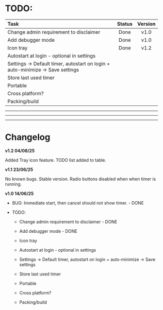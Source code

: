 # TODO:

| Task                                                                           | Status | Version |
| :----------------------------------------------------------------------------- | :----: | :-----: |
| Change admin requirement to disclaimer                                         |  Done  |  v1.0   |
| Add debugger mode                                                              |  Done  |  v1.0   |
| Icon tray                                                                      |  Done  |  v1.2   |
| Autostart at login - optional in settings                                      |        |         |
| Settings -> Default timer, autostart on login + auto-minimize -> Save settings |        |         |
| Store last used timer                                                          |        |         |
| Portable                                                                       |        |         |
| Cross platform?                                                                |        |         |
| Packing/build                                                                  |        |         |

---

---

---

# Changelog

**v1.2 04/08/25**

Added Tray icon feature. TODO list added to table.

**v1.1 23/06/25**

No known bugs. Stable version. Radio buttons disabled when when timer is running.

**v1.0 14/06/25**

- BUG:
  Immediate start, then cancel should not show timer. - DONE

- TODO:

  - Change admin requirement to disclaimer - DONE
  - Add debugger mode - DONE

  - Icon tray
  - Autostart at login - optional in settings
  - Settings -> Default timer, autostart on login + auto-minimize -> Save settings
  - Store last used timer
  - Portable
  - Cross platform?
  - Packing/build
